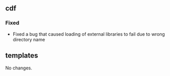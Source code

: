 ## cdf 

### Fixed

- Fixed a bug that caused loading of external libraries to fail due to
wrong directory name

## templates

No changes.